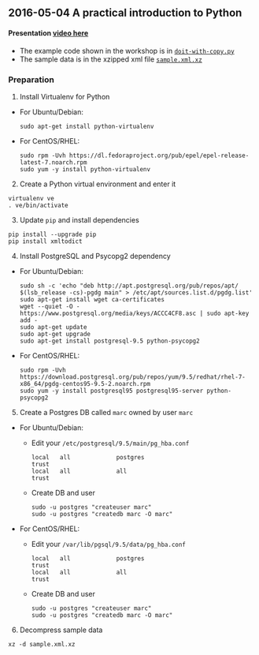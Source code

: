 ## 2016-05-04 A practical introduction to Python
#### Presentation [video here](https://media.ed.ac.uk/media/%5BEDINA+Labs%5D+A+practical+introduction+to+Python/1_ff7wpqgf/43346881)
* The example code shown in the workshop is in [`doit-with-copy.py`](./doit-with-copy.py)
* The sample data is in the xzipped xml file [`sample.xml.xz`](./sample.xml.xz)

### Preparation
1. Install Virtualenv for Python
  * For Ubuntu/Debian:
    ```
    sudo apt-get install python-virtualenv
    ```
    
  * For CentOS/RHEL:
    ```
    sudo rpm -Uvh https://dl.fedoraproject.org/pub/epel/epel-release-latest-7.noarch.rpm
    sudo yum -y install python-virtualenv
    ```

2. Create a Python virtual environment and enter it
  ```
  virtualenv ve
  . ve/bin/activate
  ```
  
3. Update `pip` and install dependencies
  ```
  pip install --upgrade pip
  pip install xmltodict
  ```
  
4. Install PostgreSQL and Psycopg2 dependency
  * For Ubuntu/Debian:
    ```
    sudo sh -c 'echo "deb http://apt.postgresql.org/pub/repos/apt/ $(lsb_release -cs)-pgdg main" > /etc/apt/sources.list.d/pgdg.list'
    sudo apt-get install wget ca-certificates
    wget --quiet -O - https://www.postgresql.org/media/keys/ACCC4CF8.asc | sudo apt-key add -
    sudo apt-get update
    sudo apt-get upgrade
    sudo apt-get install postgresql-9.5 python-psycopg2
    ```
    
  * For CentOS/RHEL:
    ```
    sudo rpm -Uvh https://download.postgresql.org/pub/repos/yum/9.5/redhat/rhel-7-x86_64/pgdg-centos95-9.5-2.noarch.rpm
    sudo yum -y install postgresql95 postgresql95-server python-psycopg2
    ```
    
5. Create a Postgres DB called `marc` owned by user `marc`
  * For Ubuntu/Debian:
    * Edit your `/etc/postgresql/9.5/main/pg_hba.conf`

      ```
      local   all             postgres                                trust
      local   all             all                                     trust
      ```
    * Create DB and user
      ```
      sudo -u postgres "createuser marc"
      sudo -u postgres "createdb marc -O marc"
      ```
    
  * For CentOS/RHEL:
    * Edit your `/var/lib/pgsql/9.5/data/pg_hba.conf`

      ```
      local   all             postgres                                trust
      local   all             all                                     trust
      ```
    * Create DB and user

      ```
      sudo -u postgres "createuser marc"
      sudo -u postgres "createdb marc -O marc"
      ```
    
6. Decompress sample data
  ```
  xz -d sample.xml.xz
  ```

